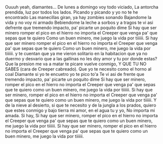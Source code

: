 Ouuuh yeah, diamantes...
De lunes a domingo voy todo viciado,
La antorcha prendida, luz por todos los lados.
Picando y picando y yo no te he encontrado
Las manecillas giran, ya hay zombies sonando
Bajandome la vida y no voy ni armado
Bebiendome la leche a sorbos y a tragos te vi asi
defrente que tremendo impacto, pa' picarte un poquito dime
Si hay que ser minero romper el pico en el hierro
no importa el Creeper que venga pa' que sepas que te quiero
Como un buen minero, me juego la vida por tiiiiii.
Si hay que ser minero romper el pico en el hierro
no importa el Creeper que venga pa' que sepas que te quiero
Como un buen minero, me juego la vida por tiiiiii.
y te cuentan que ya me vieron solitario en la habitacion
que ya no duermo y desvario que a las
gallinas no les doy amor y tu por donde estas?
Que la presion me va a matar te picare vuelve conmigo,
Y QUE TU NO SABES (cara de Creeper cabreado).
Que yo te necesito como el horno al coal
Diamante si yo te encuetro yo te pico to'a
Te vi asi de frente que tremendo impacto, pa' picarte un poquito dime
Si hay que ser minero, romper el pico en el hierro
no importa el Creeper que venga pa' que sepas que te quiero
como un buen minero, me juego la vida por tiiiiii.
Si hay que ser minero, romper el pico en el hierro
no importa el Creeper que venga pa' que sepas que te quiero
como un buen minero, me juego la vida por tiiiiii.
Y de la nieve al desierto, si que te necesito
y de la jungla a los prados, quiero que estes conmigo
y bajo tierra mi amor, en el agua tu y yo, No importa mi amada.
Si hay, Si hay que ser minero, romper el pico en el hierro
no importa el Creeper que venga pa' que sepas que te quiero
como un buen minero, me juego la vida por tiiiiii.
Si hay que ser minero, romper el pico en el hierro
no importa el Creeper que venga pa' que sepas que te quiero
como un buen minero, me juego la vida por tiiiiii.

